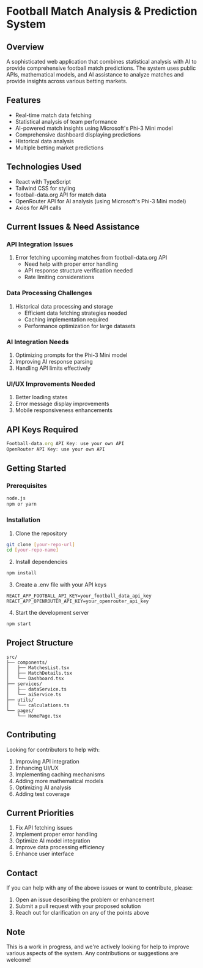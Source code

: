 # Football Match Analysis & Prediction System

## Overview
A sophisticated web application that combines statistical analysis with AI to provide comprehensive football match predictions. The system uses public APIs, mathematical models, and AI assistance to analyze matches and provide insights across various betting markets.

## Features
- Real-time match data fetching
- Statistical analysis of team performance
- AI-powered match insights using Microsoft's Phi-3 Mini model
- Comprehensive dashboard displaying predictions
- Historical data analysis
- Multiple betting market predictions

## Technologies Used
- React with TypeScript
- Tailwind CSS for styling
- football-data.org API for match data
- OpenRouter API for AI analysis (using Microsoft's Phi-3 Mini model)
- Axios for API calls

## Current Issues & Need Assistance

### API Integration Issues
1. Error fetching upcoming matches from football-data.org API
   - Need help with proper error handling
   - API response structure verification needed
   - Rate limiting considerations

### Data Processing Challenges
1. Historical data processing and storage
   - Efficient data fetching strategies needed
   - Caching implementation required
   - Performance optimization for large datasets

### AI Integration Needs
1. Optimizing prompts for the Phi-3 Mini model
2. Improving AI response parsing
3. Handling API limits effectively

### UI/UX Improvements Needed
1. Better loading states
2. Error message display improvements
3. Mobile responsiveness enhancements

## API Keys Required
```javascript
Football-data.org API Key: use your own API
OpenRouter API Key: use your own API
```

## Getting Started

### Prerequisites
```bash
node.js
npm or yarn
```

### Installation
1. Clone the repository
```bash
git clone [your-repo-url]
cd [your-repo-name]
```

2. Install dependencies
```bash
npm install
```

3. Create a .env file with your API keys
```env
REACT_APP_FOOTBALL_API_KEY=your_football_data_api_key
REACT_APP_OPENROUTER_API_KEY=your_openrouter_api_key
```

4. Start the development server
```bash
npm start
```

## Project Structure
```
src/
├── components/
│   ├── MatchesList.tsx
│   ├── MatchDetails.tsx
│   └── Dashboard.tsx
├── services/
│   ├── dataService.ts
│   └── aiService.ts
├── utils/
│   └── calculations.ts
└── pages/
    └── HomePage.tsx
```

## Contributing
Looking for contributors to help with:
1. Improving API integration
2. Enhancing UI/UX
3. Implementing caching mechanisms
4. Adding more mathematical models
5. Optimizing AI analysis
6. Adding test coverage

## Current Priorities
1. Fix API fetching issues
2. Implement proper error handling
3. Optimize AI model integration
4. Improve data processing efficiency
5. Enhance user interface

## Contact
If you can help with any of the above issues or want to contribute, please:
1. Open an issue describing the problem or enhancement
2. Submit a pull request with your proposed solution
3. Reach out for clarification on any of the points above

## Note
This is a work in progress, and we're actively looking for help to improve various aspects of the system. Any contributions or suggestions are welcome!
